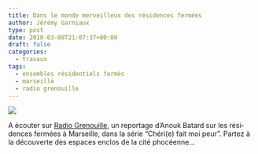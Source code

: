 ```yaml
---
title: Dans le monde merveilleux des résidences fermées
author: Jérémy Garniaux
type: post
date: 2010-03-08T21:07:37+00:00
draft: false
categories:
  - travaux
tags:
  - ensembles résidentiels fermés
  - marseille
  - radio grenouille
---
```


![](albums/carnet/P7090412.jpg)

A écouter sur [Radio Grenouille](http://www.radiogrenouille.com/antenne/thematiques/cherie-fais-moi-peur/), un reportage d’Anouk Batard sur les rési­dences fer­mées à Mar­seille, dans la série “Chéri(e) fait moi peur”. Partez à la décou­verte des espaces enc­los de la cité phocéenne…